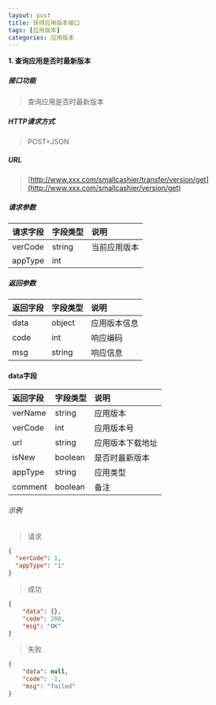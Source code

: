 ```yaml
---
layout: post
title: 获得应用版本接口
tags: [应用版本]
categories: 应用版本
---
```

**1\. 查询应用是否时最新版本**
##### 接口功能
> 查询应用是否时最新版本

##### HTTP请求方式
> POST+JSON

##### URL
> [http://www.xxx.com/smallcashier/transfer/version/get](http://www.xxx.com/smallcashier/version/get)

##### 请求参数
|请求字段|字段类型|说明|
|:---|:---|:---|
|verCode|string|当前应用版本|
|appType|int||


##### 返回参数

|返回字段|字段类型|说明|
|:---|:---|:---|
|data|object|应用版本信息|
|code|int|响应编码|
|msg|string|响应信息|

#### data字段

|返回字段|字段类型|说明|
|:---|:---|:---|
|verName|string|应用版本|
|verCode|int|应用版本号|
|url|string|应用版本下载地址|
|isNew|boolean|是否时最新版本|
|appType|string|应用类型|
|comment|boolean|备注|

###### 示例
> 请求
``` json
{
  "verCode": 1,
  "appType": "1"
}
```
> 成功
``` json
{
    "data": {},
    "code": 200,
    "msg": "OK"
}
```
> 失败
``` json
{
    "data": null,
    "code": -1,
    "msg": "failed"
}
```
